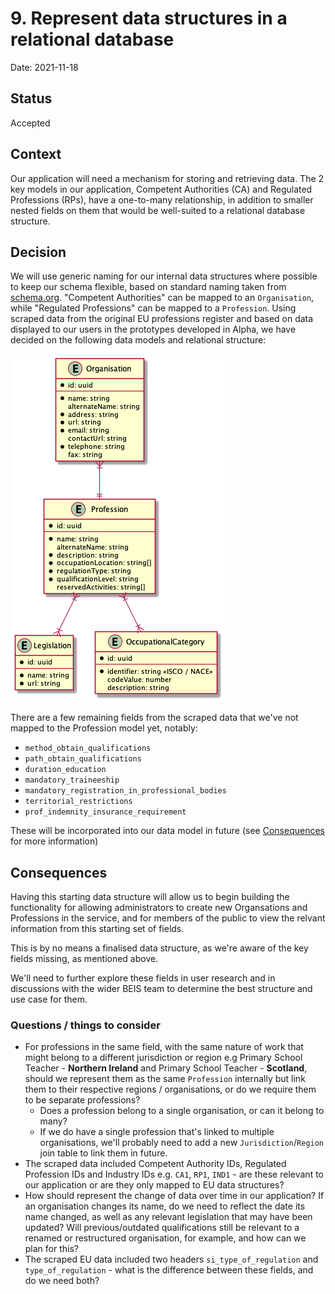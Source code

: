 # 9. Represent data structures in a relational database

Date: 2021-11-18

## Status

Accepted

## Context

Our application will need a mechanism for storing and retrieving data. The 2 key models in our application, Competent Authorities (CA) and Regulated Professions (RPs), have a one-to-many relationship, in addition to smaller nested fields on them that would be well-suited to a relational database structure.

## Decision

We will use generic naming for our internal data structures where possible to keep our schema flexible, based on standard naming taken from [schema.org](https://schema.org/). "Competent Authorities" can be mapped to an `Organisation`, while "Regulated Professions" can be mapped to a `Profession`. Using scraped data from the original EU professions register and based on data displayed to our users in the prototypes developed in Alpha, we have decided on the following data models and relational structure:

![Organisations and professions data models](/doc/architecture/diagrams/organisations-and-professions/organisations-and-professions.png)

There are a few remaining fields from the scraped data that we've not mapped to the Profession model yet, notably:

- `method_obtain_qualifications`
- `path_obtain_qualifications`
- `duration_education`
- `mandatory_traineeship`
- `mandatory_registration_in_professional_bodies`
- `territorial_restrictions`
- `prof_indemnity_insurance_requirement`

These will be incorporated into our data model in future (see [Consequences](#consequences) for more information)

## Consequences

Having this starting data structure will allow us to begin building the functionality for allowing administrators to create new Organsations and Professions in the service, and for members of the public to view the relvant information from this starting set of fields.

This is by no means a finalised data structure, as we're aware of the key fields missing, as mentioned above.

We'll need to further explore these fields in user research and in discussions with the wider BEIS team to determine the best structure and use case for them.

### Questions / things to consider

- For professions in the same field, with the same nature of work that might belong to a different jurisdiction or region e.g Primary School Teacher - **Northern Ireland** and Primary School Teacher - **Scotland**, should we represent them as the same `Profession` internally but link them to their respective regions / organisations, or do we require them to be separate professions?
  - Does a profession belong to a single organisation, or can it belong to many?
  - If we do have a single profession that's linked to multiple organisations, we'll probably need to add a new `Jurisdiction`/`Region` join table to link them in future.
- The scraped data included Competent Authority IDs, Regulated Profession IDs and Industry IDs e.g. `CA1`, `RP1`, `IND1` - are these relevant to our application or are they only mapped to EU data structures?
- How should represent the change of data over time in our application? If an organisation changes its name, do we need to reflect the date its name changed, as well as any relevant legislation that may have been updated? Will previous/outdated qualifications still be relevant to a renamed or restructured organisation, for example, and how can we plan for this?
- The scraped EU data included two headers `si_type_of_regulation` and `type_of_regulation` - what is the difference between these fields, and do we need both?
